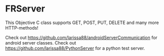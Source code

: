 FRServer
========

This Objective C class supports GET, POST, PUT, DELETE and many more HTTP-methods!

Check out https://github.com/larissa88/androidServerCommunication for android server classes.
Check out https://github.com/larissa88/PythonServer for a python test server.